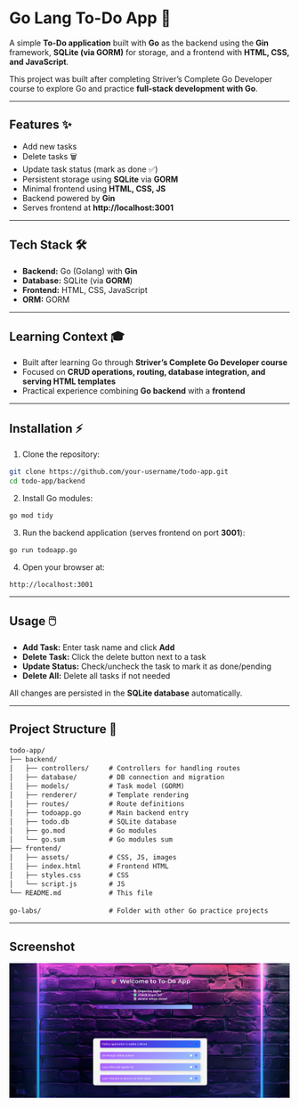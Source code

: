 # Go Lang To-Do App 📝

A simple **To-Do application** built with **Go** as the backend using the **Gin** framework, **SQLite (via GORM)** for storage, and a frontend with **HTML, CSS, and JavaScript**.

This project was built after completing Striver’s Complete Go Developer course to explore Go and practice **full-stack development with Go**.

---

## Features ✨

- Add new tasks
- Delete tasks 🗑️
- Update task status (mark as done ✅)
- Persistent storage using **SQLite** via **GORM**
- Minimal frontend using **HTML, CSS, JS**
- Backend powered by **Gin**
- Serves frontend at **http://localhost:3001**

---

## Tech Stack 🛠️

- **Backend:** Go (Golang) with **Gin**  
- **Database:** SQLite (via **GORM**)  
- **Frontend:** HTML, CSS, JavaScript  
- **ORM:** GORM

---

## Learning Context 🎓

- Built after learning Go through **Striver’s Complete Go Developer course**  
- Focused on **CRUD operations, routing, database integration, and serving HTML templates**  
- Practical experience combining **Go backend** with a **frontend**

---

## Installation ⚡

1. Clone the repository:

```bash
git clone https://github.com/your-username/todo-app.git
cd todo-app/backend
```

2. Install Go modules:

```bash
go mod tidy
```

3. Run the backend application (serves frontend on port **3001**):

```bash
go run todoapp.go
```

4. Open your browser at:

```
http://localhost:3001
```

---

## Usage 🖱️

- **Add Task:** Enter task name and click **Add**  
- **Delete Task:** Click the delete button next to a task  
- **Update Status:** Check/uncheck the task to mark it as done/pending  
- **Delete All:** Delete all tasks if not needed

All changes are persisted in the **SQLite database** automatically.

---

## Project Structure 📁

```
todo-app/
├── backend/
│   ├── controllers/     # Controllers for handling routes
│   ├── database/        # DB connection and migration
│   ├── models/          # Task model (GORM)
│   ├── renderer/        # Template rendering
│   ├── routes/          # Route definitions
│   ├── todoapp.go       # Main backend entry
│   ├── todo.db          # SQLite database
│   ├── go.mod           # Go modules
│   └── go.sum           # Go modules sum
├── frontend/
│   ├── assets/          # CSS, JS, images
│   ├── index.html       # Frontend HTML
│   ├── styles.css       # CSS
│   └── script.js        # JS
└── README.md            # This file

go-labs/                 # Folder with other Go practice projects
```

---

## Screenshot

![To-Do App screenshot](todo-app/frontend/assets/todoapp.png)
